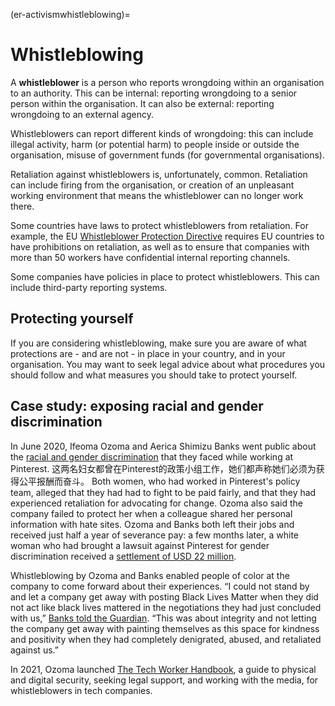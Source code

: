 (er-activismwhistleblowing)=
# Whistleblowing

A **whistleblower** is a person who reports wrongdoing within an organisation to an authority. This can be internal: reporting wrongdoing to a senior person within the organisation. It can also be external: reporting wrongdoing to an external agency.

Whistleblowers can report different kinds of wrongdoing: this can include illegal activity, harm (or potential harm) to people inside or outside the organisation, misuse of government funds (for governmental organisations).

Retaliation against whistleblowers is, unfortunately, common. Retaliation can include firing from the organisation, or creation of an unpleasant working environment that means the whistleblower can no longer work there.

Some countries have laws to protect whistleblowers from retaliation. For example, the EU [Whistleblower Protection Directive](https://www.cliffordchance.com/insights/resources/blogs/regulatory-investigations-financial-crime-insights/the-new-eu-whistleblower-protection-directive-are-the-member.html) requires EU countries to have prohibitions on retaliation, as well as to ensure that companies with more than 50 workers have confidential internal reporting channels.

Some companies have policies in place to protect whistleblowers. This can include third-party reporting systems.

## Protecting yourself
If you are considering whistleblowing, make sure you are aware of what protections are - and are not - in place in your country, and in your organisation. You may want to seek legal advice about what procedures you should follow and what measures you should take to protect yourself. <!--(Link to legal advice disclaimer)-->

## Case study: exposing racial and gender discrimination
In June 2020, Ifeoma Ozoma and Aerica Shimizu Banks went public about the [racial and gender discrimination](https://www.theguardian.com/technology/2020/dec/18/pinterest-gender-discrimination-lawsuit-black-workers) that they faced while working at Pinterest. 这两名妇女都曾在Pinterest的政策小组工作，她们都声称她们必须为获得公平报酬而奋斗。 Both women, who had worked in Pinterest's policy team, alleged that they had had to fight to be paid fairly, and that they had experienced retaliation for advocating for change. Ozoma also said the company failed to protect her when a colleague shared her personal information with hate sites. Ozoma and Banks both left their jobs and received just half a year of severance pay: a few months later, a white woman who had brought a lawsuit against Pinterest for gender discrimination received a [settlement of USD 22 million](https://techcrunch.com/2020/12/15/pinterests-22-5m-settlement-highlights-techs-inequities-say-former-employees-who-alleged-discrimination/?guccounter=1&guce_referrer=aHR0cHM6Ly9lbi53aWtpcGVkaWEub3JnLw&guce_referrer_sig=AQAAACZ34jVrpq4QDy88mJNelRDz8GP8aOLKVD8QSy5jN5q3mgSFYc2g7BGJpcT1jrJxwCEbRhbE0MbBZVE3Cgyj4qjvfhdvWPVTGdwez9zsIsFnRArQev8e2plH0SmtILq2TNGbgqFHuEtehiJxaDhz0yXsCSLFoU9Xl8avKyirjHYp).

Whistleblowing by Ozoma and Banks enabled people of color at the company to come forward about their experiences. “I could not stand by and let a company get away with posting Black Lives Matter when they did not act like black lives mattered in the negotiations they had just concluded with us,” [Banks told the Guardian](https://www.theguardian.com/technology/2020/dec/18/pinterest-gender-discrimination-lawsuit-black-workers). “This was about integrity and not letting the company get away with painting themselves as this space for kindness and positivity when they had completely denigrated, abused, and retaliated against us.”

In 2021, Ozoma launched [The Tech Worker Handbook](https://techworkerhandbook.org/), a guide to physical and digital security, seeking legal support, and working with the media, for whistleblowers in tech companies. 

